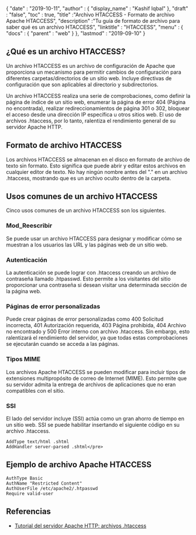 {
  "date" : "2019-10-11",
  "author" : {
    "display_name" : "Kashif Iqbal"
},
  "draft" : "false",
  "toc" : true,
  "title" :"Archivo HTACCESS - Formato de archivo Apache HTACCESS",
  "description" :"Tu guía de formato de archivo para saber qué es un archivo HTACCESS",
  "linktitle" : "HTACCESS",
  "menu" : {
    "docs" : {
      "parent" : "web"
}
},
  "lastmod" : "2019-09-10"
}

## ¿Qué es un archivo HTACCESS?

Un archivo HTACCESS es un archivo de configuración de Apache que proporciona un mecanismo para permitir cambios de configuración para diferentes carpetas/directorios de un sitio web. Incluye directivas de configuración que son aplicables al directorio y subdirectorios.

Un archivo HTACCESS realiza una serie de comprobaciones, como definir la página de índice de un sitio web, enumerar la página de error 404 (Página no encontrada), realizar redireccionamientos de página 301 o 302, bloquear el acceso desde una dirección IP específica u otros sitios web. El uso de archivos .htaccess, por lo tanto, ralentiza el rendimiento general de su servidor Apache HTTP.

## Formato de archivo HTACCESS

Los archivos HTACCESS se almacenan en el disco en formato de archivo de texto sin formato. Esto significa que puede abrir y editar estos archivos en cualquier editor de texto. No hay ningún nombre antes del "." en un archivo .htaccess, mostrando que es un archivo oculto dentro de la carpeta.

## Usos comunes de un archivo HTACCESS

Cinco usos comunes de un archivo HTACCESS son los siguientes.

### Mod_Reescribir

Se puede usar un archivo HTACCESS para designar y modificar cómo se muestran a los usuarios las URL y las páginas web de un sitio web.

### Autenticación

La autenticación se puede lograr con .htaccess creando un archivo de contraseña llamado .htpasswd. Esto permite a los visitantes del sitio proporcionar una contraseña si desean visitar una determinada sección de la página web.

### Páginas de error personalizadas

Puede crear páginas de error personalizadas como 400 Solicitud incorrecta, 401 Autorización requerida, 403 Página prohibida, 404 Archivo no encontrado y 500 Error interno con archivo .htaccess. Sin embargo, esto ralentizará el rendimiento del servidor, ya que todas estas comprobaciones se ejecutarán cuando se acceda a las páginas.

### Tipos MIME

Los archivos Apache HTACCESS se pueden modificar para incluir tipos de extensiones multipropósito de correo de Internet (MIME). Esto permite que su servidor admita la entrega de archivos de aplicaciones que no eran compatibles con el sitio.

### SSI

El lado del servidor incluye (SSI) actúa como un gran ahorro de tiempo en un sitio web. SSI se puede habilitar insertando el siguiente código en su archivo .htaccess.

```
AddType text/html .shtml
AddHandler server-parsed .shtml</pre>
```

## Ejemplo de archivo Apache HTACCESS

```
AuthType Basic
AuthName "Restricted Content"
AuthUserFile /etc/apache2/.htpasswd
Require valid-user
```

## Referencias

* [Tutorial del servidor Apache HTTP: archivos .htaccess](https://httpd.apache.org/docs/current/howto/htaccess.html)

